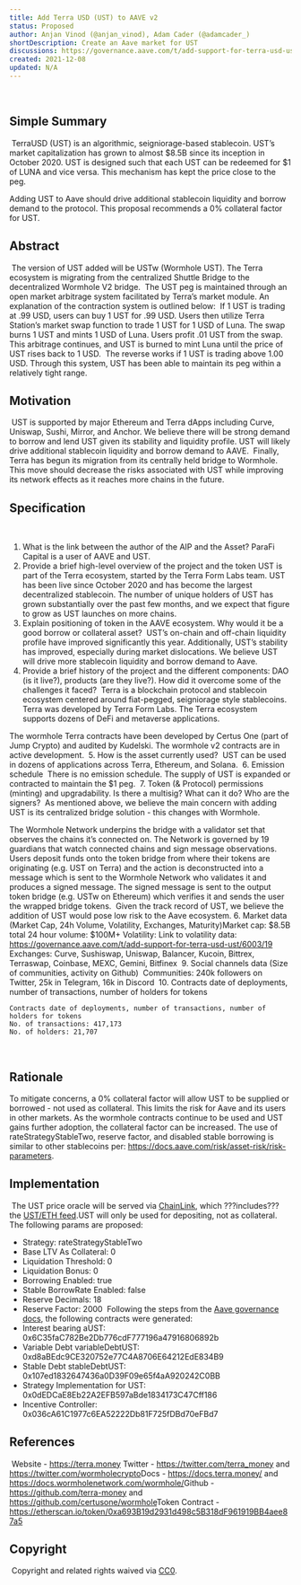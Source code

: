 ```yaml
---
title: Add Terra USD (UST) to AAVE v2
status: Proposed
author: Anjan Vinod (@anjan_vinod), Adam Cader (@adamcader_)
shortDescription: Create an Aave market for UST
discussions: https://governance.aave.com/t/add-support-for-terra-usd-ust/6003
created: 2021-12-08
updated: N/A
---
```

​
## Simple Summary
​
TerraUSD (UST) is an algorithmic, seigniorage-based stablecoin. UST’s market capitalization has grown to almost $8.5B since its inception in October 2020. UST is designed such that each UST can be redeemed for $1 of LUNA and vice versa. This mechanism has kept the price close to the peg. 
 
Adding UST to Aave should drive additional stablecoin liquidity and borrow demand to the protocol. This proposal recommends a 0% collateral factor for UST.
​
## Abstract
​
The version of UST added will be USTw (Wormhole UST). The Terra ecosystem is migrating from the centralized Shuttle Bridge to the decentralized Wormhole V2 bridge.
​
The UST peg is maintained through an open market arbitrage system facilitated by Terra’s market module. An explanation of the contraction system is outlined below:
​
If 1 UST is trading at .99 USD, users can buy 1 UST for .99 USD. Users then utilize Terra Station’s market swap function to trade 1 UST for 1 USD of Luna. The swap burns 1 UST and mints 1 USD of Luna. Users profit .01 UST from the swap. This arbitrage continues, and UST is burned to mint Luna until the price of UST rises back to 1 USD.
​
The reverse works if 1 UST is trading above 1.00 USD. Through this system, UST has been able to maintain its peg within a relatively tight range.
​
​
## Motivation
​
UST is supported by major Ethereum and Terra dApps including Curve, Uniswap, Sushi, Mirror, and Anchor. We believe there will be strong demand to borrow and lend UST given its stability and liquidity profile. UST will likely drive additional stablecoin liquidity and borrow demand to AAVE.
​
Finally, Terra has begun its migration from its centrally held bridge to Wormhole. This move should decrease the risks associated with UST while improving its network effects as it reaches more chains in the future.
​
## Specification
​
1. What is the link between the author of the AIP and the Asset?
​
ParaFi Capital is a user of AAVE and UST.
​
2. Provide a brief high-level overview of the project and the token
​
UST is part of the Terra ecosystem, started by the Terra Form Labs team. UST has been live since October 2020 and has become the largest decentralized stablecoin. The number of unique holders of UST has grown substantially over the past few months, and we expect that figure to grow as UST launches on more chains.
​
3. Explain positioning of token in the AAVE ecosystem. Why would it be a good borrow or collateral asset?
​
UST’s on-chain and off-chain liquidity profile have improved significantly this year. Additionally, UST’s stability has improved, especially during market dislocations. We believe UST will drive more stablecoin liquidity and borrow demand to Aave. 
​
4. Provide a brief history of the project and the different components: DAO (is it live?), products (are they live?). How did it overcome some of the challenges it faced?
​
Terra is a blockchain protocol and stablecoin ecosystem centered around fiat-pegged, seigniorage style stablecoins. Terra was developed by Terra Form Labs. The Terra ecosystem supports dozens of DeFi and metaverse applications. 
 
The wormhole Terra contracts have been developed by Certus One (part of Jump Crypto) and audited by Kudelski. The wormhole v2 contracts are in active development.
​
5. How is the asset currently used?
​
UST can be used in dozens of applications across Terra, Ethereum, and Solana.
​
6. Emission schedule
​
There is no emission schedule. The supply of UST is expanded or contracted to maintain the $1 peg.
​
7. Token (& Protocol) permissions (minting) and upgradability. Is there a multisig? What can it do? Who are the signers?
​
As mentioned above, we believe the main concern with adding UST is its centralized bridge solution - this changes with Wormhole.
 
The Wormhole Network underpins the bridge with a validator set that observes the chains it’s connected on. The Network is governed by 19 guardians that watch connected chains and sign message observations. Users deposit funds onto the token bridge from where their tokens are originating (e.g. UST on Terra) and the action is deconstructed into a message which is sent to the Wormhole Network who validates it and produces a signed message. The signed message is sent to the output token bridge (e.g. USTw on Ethereum) which verifies it and sends the user the wrapped bridge tokens.
​
Given the track record of UST, we believe the addition of UST would pose low risk to the Aave ecosystem.
​
6. Market data (Market Cap, 24h Volume, Volatility, Exchanges, Maturity)
​
Market cap: $8.5B total
24 hour volume: $100M+
Volatility: Link to volatility data: https://governance.aave.com/t/add-support-for-terra-usd-ust/6003/19
Exchanges: Curve, Sushiswap, Uniswap, Balancer, Kucoin, Bittrex, Terraswap, Coinbase, MEXC, Gemini, Bitfinex
​
9. Social channels data (Size of communities, activity on Github)
​
Communities: 240k followers on Twitter, 25k in Telegram, 16k in Discord
​
10. Contracts date of deployments, number of transactions, number of holders for tokens
	
	Contracts date of deployments, number of transactions, number of holders for tokens
	No. of transactions: 417,173
	No. of holders: 21,707
​
## Rationale
To mitigate concerns, a 0% collateral factor will allow UST to be supplied or borrowed - not used as collateral. This limits the risk for Aave and its users in other markets. As the wormhole contracts continue to be used and UST gains further adoption, the collateral factor can be increased. The use of rateStrategyStableTwo, reserve factor, and disabled stable borrowing is similar to other stablecoins per: https://docs.aave.com/risk/asset-risk/risk-parameters.
​
## Implementation
​
The UST price oracle will be served via [ChainLink](https://chain.link/), which ???includes??? the [UST/ETH feed](https://docs.chain.link/docs/ethereum-addresses).
​
UST will only be used for depositing, not as collateral. The following params are proposed:
​
​
 - Strategy: rateStrategyStableTwo
 - Base LTV As Collateral: 0
 - Liquidation Threshold: 0
 - Liquidation Bonus: 0
 - Borrowing Enabled: true
 - Stable BorrowRate Enabled: false
 - Reserve Decimals: 18
 - Reserve Factor: 2000
​
Following the steps from the [Aave governance docs](https://docs.aave.com/developers/protocol-governance/governance/propose-your-token-as-new-aave-asset), the following contracts were generated:
​
- Interest bearing aUST: 0x6C35faC782Be2Db776cdF777196a47916806892b
- Variable Debt variableDebtUST: 0xd8aBEdc9CE320752e77C4A8706E64212EdE834B9
- Stable Debt stableDebtUST: 0x107ed1832647436a0D39F09e65f4aA920242C0BB
- Strategy Implementation for UST: 0x0dEDCaE8Eb22A2EFB597aBde1834173C47Cff186
- Incentive Controller: 0x036cA61C1977c6EA52222Db81F725fDBd70eFBd7
​
## References
​
Website - https://terra.money
​
Twitter - https://twitter.com/terra_money and https://twitter.com/wormholecrypto
​
Docs - https://docs.terra.money/ and https://docs.wormholenetwork.com/wormhole/
​
Github - https://github.com/terra-money and https://github.com/certusone/wormhole
​
Token Contract - https://etherscan.io/token/0xa693B19d2931d498c5B318dF961919BB4aee87a5
​
## Copyright
​
Copyright and related rights waived via [CC0](https://creativecommons.org/publicdomain/zero/1.0/).

